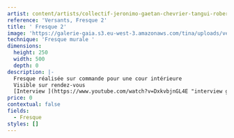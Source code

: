 ```yaml
---
artist: content/artists/collectif-jeronimo-gaetan-chevrier-tangui-robert.md
reference: 'Versants, Fresque 2'
title: ' Fresque 2'
image: 'https://galerie-gaia.s3.eu-west-3.amazonaws.com/tina/uploads/versants/capture-d-ecran-2020-08-01-a-17-50-38.png'
technique: 'Fresque murale '
dimensions:
  height: 250
  width: 500
  depth: 0
description: |-
  Fresque réalisée sur commande pour une cour intérieure  
  Visible sur rendez-vous  
  [Interview ](https://www.youtube.com/watch?v=DxkvbjnGL4E "interview galerie gaia jerome maillet tangui robert gaetan chevrier") Décadrée de Versants par la Galerie Gaïa
price: 0
contextual: false
fields:
  - Fresque
styles: []
---
```



